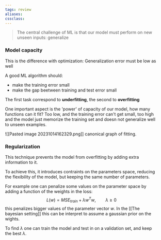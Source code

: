 ```yaml
---
tags: review
aliases:
cssclass:
---
```

 

> The central challenge of ML is that our model must perform on new unseen inputs: generalize

### Model capacity

This is the difference with optimization: Generalization error must be low as well

A good ML algorithm should:
- make the training error small
- make the gap beetween training and test error small

The first task correspond to **underfitting**, the second to **overfitting**

One important aspect is the 'power' of capacity of our model, how many functions can it fit? Too low, and the training error can't get small, too high and the model just memorize the training set and doesn not generalize well to unseen examples.

![[Pasted image 20231014162329.png]]
canonical graph of fitting.

### Regularization

This technique prevents the model from overfitting by adding extra information to it. 

To achieve this, it introduces contraints on the parameters space, reducing the flexibility of the model, but keeping the same number of parameters.

For example one can penalize some values on the parameter space by adding a function of the weights in the loss:
$$
L(w) = MSE_{train} + \lambda w^Tw, \qquad \lambda \geq 0
$$
this penalizes bigger values of the parameter vector $w$. In the [[The bayesian setting]] this can be interpret to assume  a gaussian prior on the wights.

To find $\lambda$ one can train the model and test in on a validation set, and keep the best $\lambda$.